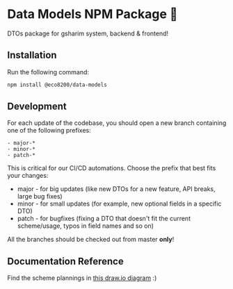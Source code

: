 # Data Models NPM Package 🌉

DTOs package for gsharim system, backend & frontend!

## Installation

Run the following command:

```bash
npm install @eco8200/data-models
```

## Development

For each update of the codebase, you should open a new branch containing one of the following prefixes:

```
- major-*
- minor-*
- patch-*
```

This is critical for our CI/CD automations.
Choose the prefix that best fits your changes:

-   major - for big updates (like new DTOs for a new feature, API breaks, large bug fixes)
-   minor - for small updates (for example, new optional fields in a specific DTO)
-   patch - for bugfixes (fixing a DTO that doesn't fit the current scheme/usage, typos in field names and so on)

All the branches should be checked out from master **only**!
## Documentation Reference

Find the scheme plannings in [this draw.io diagram](https://drive.google.com/file/d/1rcWcJOHhMIX_hLurNJYZKKskS8YCnQTx/view?usp=sharing) :)
